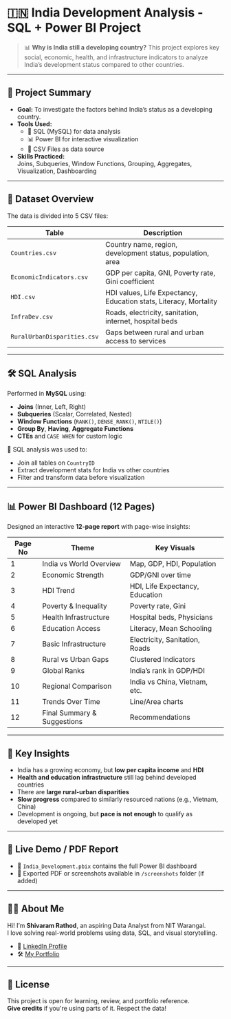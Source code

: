 # 🇮🇳 India Development Analysis - SQL + Power BI Project

> 📊 **Why is India still a developing country?**
This project explores key social, economic, health, and infrastructure indicators to analyze India’s development status compared to other countries.

---

## 🚀 Project Summary

- **Goal:** To investigate the factors behind India’s status as a developing country.
- **Tools Used:**  
  - 🧠 SQL (MySQL) for data analysis  
  - 📊 Power BI for interactive visualization  
  - 📁 CSV Files as data source  
- **Skills Practiced:**  
  Joins, Subqueries, Window Functions, Grouping, Aggregates, Visualization, Dashboarding

---

## 📁 Dataset Overview

The data is divided into 5 CSV files:

| Table                  | Description                                                  |
|------------------------|--------------------------------------------------------------|
| `Countries.csv`        | Country name, region, development status, population, area   |
| `EconomicIndicators.csv` | GDP per capita, GNI, Poverty rate, Gini coefficient         |
| `HDI.csv`              | HDI values, Life Expectancy, Education stats, Literacy, Mortality |
| `InfraDev.csv`         | Roads, electricity, sanitation, internet, hospital beds      |
| `RuralUrbanDisparities.csv` | Gaps between rural and urban access to services         |

---

## 🛠️ SQL Analysis

Performed in **MySQL** using:

- **Joins** (Inner, Left, Right)
- **Subqueries** (Scalar, Correlated, Nested)
- **Window Functions** (`RANK()`, `DENSE_RANK()`, `NTILE()`)
- **Group By**, **Having**, **Aggregate Functions**
- **CTEs** and `CASE WHEN` for custom logic

📌 SQL analysis was used to:
- Join all tables on `CountryID`
- Extract development stats for India vs other countries
- Filter and transform data before visualization

---

## 📊 Power BI Dashboard (12 Pages)

Designed an interactive **12-page report** with page-wise insights:

| Page No | Theme                            | Key Visuals                     |
|---------|----------------------------------|----------------------------------|
| 1       | India vs World Overview          | Map, GDP, HDI, Population       |
| 2       | Economic Strength                | GDP/GNI over time               |
| 3       | HDI Trend                        | HDI, Life Expectancy, Education |
| 4       | Poverty & Inequality             | Poverty rate, Gini              |
| 5       | Health Infrastructure            | Hospital beds, Physicians       |
| 6       | Education Access                 | Literacy, Mean Schooling        |
| 7       | Basic Infrastructure             | Electricity, Sanitation, Roads  |
| 8       | Rural vs Urban Gaps              | Clustered Indicators            |
| 9       | Global Ranks                     | India’s rank in GDP/HDI         |
| 10      | Regional Comparison              | India vs China, Vietnam, etc.   |
| 11      | Trends Over Time                 | Line/Area charts                |
| 12      | Final Summary & Suggestions      | Recommendations                 |

---

## 📌 Key Insights

- India has a growing economy, but **low per capita income** and **HDI**
- **Health and education infrastructure** still lag behind developed countries
- There are **large rural-urban disparities**
- **Slow progress** compared to similarly resourced nations (e.g., Vietnam, China)
- Development is ongoing, but **pace is not enough** to qualify as developed yet

---

## 🔗 Live Demo / PDF Report

- 📂 `India_Development.pbix` contains the full Power BI dashboard  
- 📄 Exported PDF or screenshots available in `/screenshots` folder (if added)

---

## 🙋‍♂️ About Me

Hi! I’m **Shivaram Rathod**, an aspiring Data Analyst from NIT Warangal.  
I love solving real-world problems using data, SQL, and visual storytelling.

- 🔗 [LinkedIn Profile](https://www.linkedin.com/in/shivaram-rathod-387a982a3?utm_source=share&utm_campaign=share_via&utm_content=profile&utm_medium=android_app)
- 🛠 [My Portfolio](https://bento.me/shivaram-rathod)

---

## 📌 License

This project is open for learning, review, and portfolio reference.  
**Give credits** if you're using parts of it. Respect the data!


